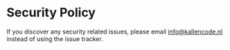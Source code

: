 # Security Policy

If you discover any security related issues, please email info@kallencode.nl instead of using the issue tracker.
